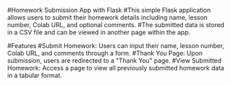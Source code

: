 
#Homework Submission App with Flask
#This simple Flask application allows users to submit their homework details including name, lesson number, Colab URL, and optional comments. #The submitted data is stored in a CSV file and can be viewed in another page within the app.

#Features
#Submit Homework: Users can input their name, lesson number, Colab URL, and comments through a form.
#Thank You Page: Upon submission, users are redirected to a "Thank You" page.
#View Submitted Homework: Access a page to view all previously submitted homework data in a tabular format.
